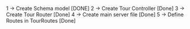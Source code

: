 1 -> Create Schema model [DONE]
2 -> Create Tour Controller [Done]
3 -> Create Tour Router [Done]
4 -> Create main server file [Done]
5 -> Define Routes in TourRoutes [Done]
